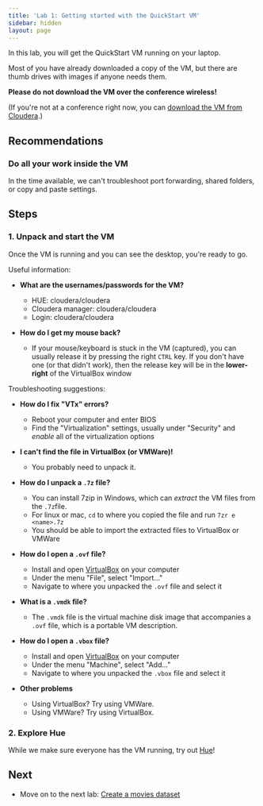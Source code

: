 ```yaml
---
title: 'Lab 1: Getting started with the QuickStart VM'
sidebar: hidden
layout: page
---
```


In this lab, you will get the QuickStart VM running on your laptop.

Most of you have already downloaded a copy of the VM, but there are thumb drives with images if anyone needs them.

**Please do not download the VM over the conference wireless!**

(If you're not at a conference right now, you can [download the VM from Cloudera][qsvm].)

[qsvm]: http://www.cloudera.com/content/cloudera/en/downloads/quickstart_vms/cdh-5-3-x.html

## Recommendations

### Do all your work inside the VM

In the time available, we can't troubleshoot port forwarding, shared folders, or copy and paste settings.

## Steps

### 1. Unpack and start the VM

Once the VM is running and you can see the desktop, you're ready to go.

Useful information:

* **What are the usernames/passwords for the VM?**
  * HUE: cloudera/cloudera
  * Cloudera manager: cloudera/cloudera
  * Login: cloudera/cloudera

* **How do I get my mouse back?**
  * If your mouse/keyboard is stuck in the VM (captured), you can usually
    release it by pressing the right `CTRL` key. If you don't have one (or that
    didn't work), then the release key will be in the **lower-right** of the
    VirtualBox window

Troubleshooting suggestions:

* **How do I fix "VTx" errors?**
  * Reboot your computer and enter BIOS
  * Find the "Virtualization" settings, usually under "Security" and _enable_
    all of the virtualization options

* **I can't find the file in VirtualBox (or VMWare)!**
  * You probably need to unpack it.

* **How do I unpack a `.7z` file?**
  * You can install 7zip in Windows, which can _extract_ the VM files from the `.7z`file.
  * For linux or mac, `cd` to where you copied the file and run `7zr e <name>.7z`
  * You should be able to import the extracted files to VirtualBox or VMWare

* **How do I open a `.ovf` file?**
  * Install and open [VirtualBox][vbox] on your computer
  * Under the menu "File", select "Import..."
  * Navigate to where you unpacked the `.ovf` file and select it

* **What is a `.vmdk` file?**
  * The `.vmdk` file is the virtual machine disk image that accompanies a
    `.ovf` file, which is a portable VM description.

* **How do I open a `.vbox` file?**
  * Install and open [VirtualBox][vbox] on your computer
  * Under the menu "Machine", select "Add..."
  * Navigate to where you unpacked the `.vbox` file and select it

* **Other problems**
  * Using VirtualBox? Try using VMWare.
  * Using VMWare? Try using VirtualBox.

[vbox]: https://www.virtualbox.org/wiki/Downloads

### 2. Explore Hue

While we make sure everyone has the VM running, try out [Hue][hue]!

[hue]: http://quickstart.cloudera:8888/about/

## Next

* Move on to the next lab: [Create a movies dataset][lab-2]

[lab-2]: 2-create-a-movies-dataset.html
